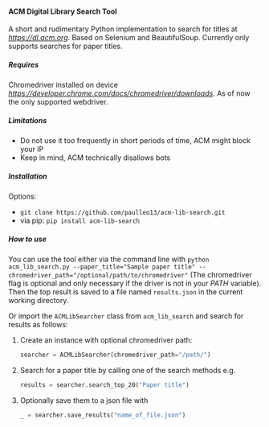 #### ACM Digital Library Search Tool

A short and rudimentary Python implementation to search for titles at *https://dl.acm.org*.
Based on Selenium and BeautifulSoup.
Currently only supports searches for paper titles.

##### Requires

Chromedriver installed on device *https://developer.chrome.com/docs/chromedriver/downloads*. As of now the only supported webdriver.

##### Limitations

- Do not use it too frequently in short periods of time, ACM might block your IP
- Keep in mind, ACM technically disallows bots

##### Installation

Options:
- `git clone https://github.com/paulleo13/acm-lib-search.git`
- via pip: `pip install acm-lib-search`

##### How to use

You can use the tool either via the command line with `python acm_lib_search.py --paper_title="Sample paper title" --chromedriver_path="/optional/path/to/chromedriver"` (The chromedriver flag is optional and only necessary if the driver is not in your *PATH* variable).
Then the top result is saved to a file named `results.json` in the current working directory.

Or import the `ACMLibSearcher` class from `acm_lib_search` and search for results as follows:
1. Create an instance with optional chromedriver path:
    ```python
    searcher = ACMLibSearcher(chromedriver_path="/path/")
    ```
2. Search for a paper title by calling one of the search methods e.g. 
    ```python
    results = searcher.search_top_20("Paper title")
    ```
3. Optionally save them to a json file with
    ```python
    _ = searcher.save_results("name_of_file.json")
    ```



